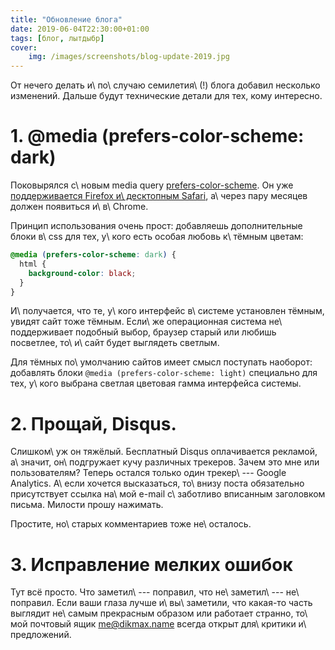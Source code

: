 ```yaml
---
title: "Обновление блога"
date: 2019-06-04T22:30:00+01:00
tags: [блог, лытдыбр]
cover:
    img: /images/screenshots/blog-update-2019.jpg
---
```


От нечего делать и\ по\ случаю семилетия\ (!) блога добавил несколько 
изменений. Дальше будут технические детали для тех, кому интересно.

<!--more-->

# 1. \@media (prefers-color-scheme: dark)

Поковырялся с\ новым media query [prefers-color-scheme][]. Он уже 
[поддерживается Firefox и\ десктопным Safari][caniuse], а\ через пару месяцев 
должен появиться и\ в\ Chrome.

Принцип использования очень прост: добавляешь дополнительные блоки в\ css для 
тех, у\ кого есть особая любовь к\ тёмным цветам:

```css
@media (prefers-color-scheme: dark) {
  html {
    background-color: black;
  }
}
```

И\ получается, что те, у\ кого интерфейс в\ системе установлен тёмным, увидят 
сайт тоже тёмным. Если\ же операционная система не\ поддерживает подобный выбор, 
браузер старый или любишь посветлее, то\ и\ сайт будет выглядеть светлым.

Для тёмных по\ умолчанию сайтов имеет смысл поступать наоборот: добавлять блоки 
`@media (prefers-color-scheme: light)` специально для тех, у\ кого выбрана 
светлая цветовая гамма интерфейса системы.

# 2. Прощай, Disqus.

Слишком\ уж он тяжёлый. Бесплатный Disqus оплачивается рекламой, а\ значит, 
он\ подгружает кучу различных трекеров. Зачем это мне или пользователям? Теперь 
остался только один трекер\ --- Google Analytics. A\ если хочется высказаться, 
то\ внизу поста обязательно присутствует ссылка на\ мой e-mail с\ заботливо 
вписанным заголовком письма. Милости прошу нажимать.

Простите, но\ старых комментариев тоже не\ осталось.

# 3. Исправление мелких ошибок

Тут всё просто. Что заметил\ --- поправил, что не\ заметил\ --- не\ поправил. 
Если ваши глаза лучше и\ вы\ заметили, что какая-то часть выглядит не\ самым 
прекрасным образом или работает странно, то\ мой почтовый ящик 
[me@dikmax.name](mailto:me@dikmax.name) всегда открыт для\ критики 
и\ предложений.

[caniuse]: https://caniuse.com/#feat=prefers-color-scheme
[prefers-color-scheme]: https://developer.mozilla.org/en-US/docs/Web/CSS/@media/prefers-color-scheme
